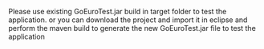 Please use existing GoEuroTest.jar build in target folder to test the application. 
or you can download the project and import it in eclipse and perform the maven build to generate the new GoEuroTest.jar file to test the application
